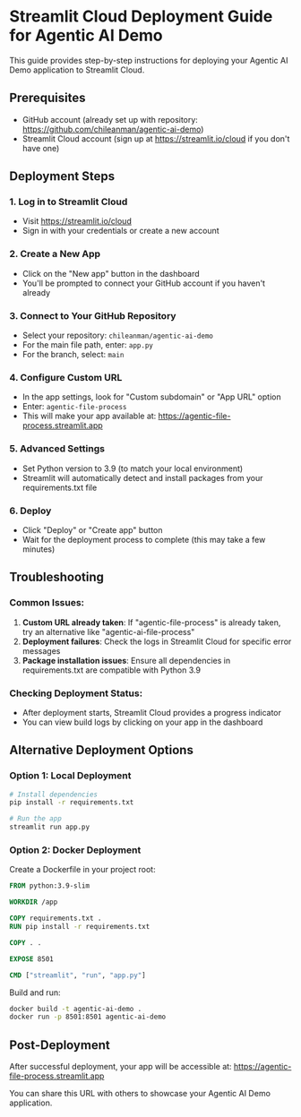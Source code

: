 # Streamlit Cloud Deployment Guide for Agentic AI Demo

This guide provides step-by-step instructions for deploying your Agentic AI Demo application to Streamlit Cloud.

## Prerequisites
- GitHub account (already set up with repository: https://github.com/chileanman/agentic-ai-demo)
- Streamlit Cloud account (sign up at https://streamlit.io/cloud if you don't have one)

## Deployment Steps

### 1. Log in to Streamlit Cloud
- Visit https://streamlit.io/cloud
- Sign in with your credentials or create a new account

### 2. Create a New App
- Click on the "New app" button in the dashboard
- You'll be prompted to connect your GitHub account if you haven't already

### 3. Connect to Your GitHub Repository
- Select your repository: `chileanman/agentic-ai-demo`
- For the main file path, enter: `app.py`
- For the branch, select: `main`

### 4. Configure Custom URL
- In the app settings, look for "Custom subdomain" or "App URL" option
- Enter: `agentic-file-process`
- This will make your app available at: https://agentic-file-process.streamlit.app

### 5. Advanced Settings
- Set Python version to 3.9 (to match your local environment)
- Streamlit will automatically detect and install packages from your requirements.txt file

### 6. Deploy
- Click "Deploy" or "Create app" button
- Wait for the deployment process to complete (this may take a few minutes)

## Troubleshooting

### Common Issues:
1. **Custom URL already taken**: If "agentic-file-process" is already taken, try an alternative like "agentic-ai-file-process"
2. **Deployment failures**: Check the logs in Streamlit Cloud for specific error messages
3. **Package installation issues**: Ensure all dependencies in requirements.txt are compatible with Python 3.9

### Checking Deployment Status:
- After deployment starts, Streamlit Cloud provides a progress indicator
- You can view build logs by clicking on your app in the dashboard

## Alternative Deployment Options

### Option 1: Local Deployment
```bash
# Install dependencies
pip install -r requirements.txt

# Run the app
streamlit run app.py
```

### Option 2: Docker Deployment
Create a Dockerfile in your project root:
```dockerfile
FROM python:3.9-slim

WORKDIR /app

COPY requirements.txt .
RUN pip install -r requirements.txt

COPY . .

EXPOSE 8501

CMD ["streamlit", "run", "app.py"]
```

Build and run:
```bash
docker build -t agentic-ai-demo .
docker run -p 8501:8501 agentic-ai-demo
```

## Post-Deployment

After successful deployment, your app will be accessible at:
https://agentic-file-process.streamlit.app

You can share this URL with others to showcase your Agentic AI Demo application.
